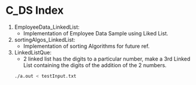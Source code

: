 # C_DS Index

1. EmployeeData_LinkedList:
    - Implementation of Employee Data Sample using Liked List.
2. sortingAlgos_LinkedList:
    - Implementation of sorting Algorithms for future ref.
3. LinkedListQue:
    - 2 linked list has the digits to a particular number, make a 3rd Linked List containing the digits of the addition of the 2 numbers.
    ```sh
    ./a.out < testInput.txt
    ```
